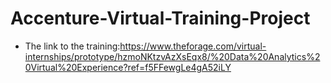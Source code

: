 # Accenture-Virtual-Training-Project

* The link to the training:https://www.theforage.com/virtual-internships/prototype/hzmoNKtzvAzXsEqx8/%20Data%20Analytics%20Virtual%20Experience?ref=f5FFewgLe4gA52iLY
